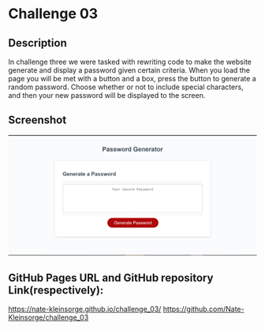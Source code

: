 # Challenge 03

## Description
In challenge three we were tasked with rewriting code to make the website generate and display a password given certain criteria. When you load the page you will be met with a button and a box, press the button to generate a random password. Choose whether or not to include special characters, and then your new password will be displayed to the screen. 

## Screenshot
![](assets/Screenshot%202022-10-03%20190044.png)

## GitHub Pages URL and GitHub repository Link(respectively):
https://nate-kleinsorge.github.io/challenge_03/
https://github.com/Nate-Kleinsorge/challenge_03